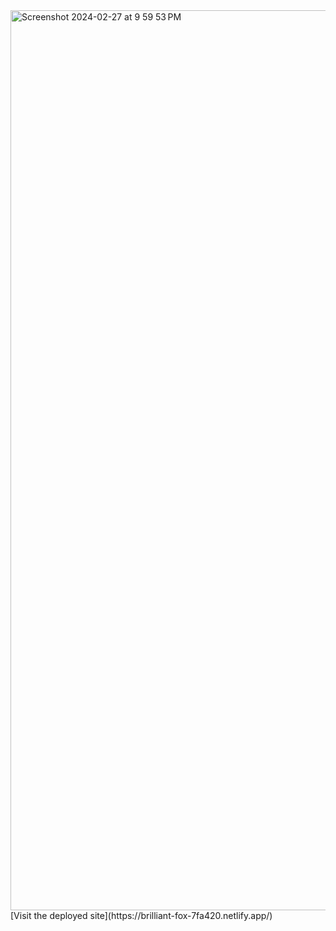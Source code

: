 <img width="1440" alt="Screenshot 2024-02-27 at 9 59 53 PM" src="https://github.com/supriya224/net-artTask/assets/52038704/28152c48-8d74-4602-b452-dc99a1280c97">
[Visit the deployed site](https://brilliant-fox-7fa420.netlify.app/)
